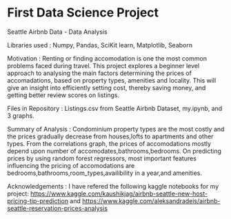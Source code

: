 # First Data Science Project
Seattle Airbnb Data - Data Analysis

Libraries used :
Numpy, Pandas, SciKit learn, Matplotlib, Seaborn

Motivation : 
Renting or finding accomodation is one the most common problems faced during travel. This project explores a beginner level approach to analysing the main factors determining the prices of accomadations, based on property types, amenities and locality. This will give an insight into efficiently setting cost, thereby saving money, and getting better review scores on listings.

Files in Repository : 
Listings.csv from Seattle Airbnb Dataset, my.ipynb, and 3 graphs.

Summary of Analysis : 
Condominium property types are the most costly and the prices gradually decrease from houses,lofts to apartments and other types. 
From the correlations graph, the prices of accomodations mostly depend upon number of accomodates,bathrooms,bedrooms.
On predicting prices by using random forest regressors, most important features influencing the pricing of accomodations are bedrooms,bathrooms,room_types,availibility in a year,and amenities.

Acknowledgements : 
I have refered the following kaggle notebooks for my project:
https://www.kaggle.com/kaushikjag/airbnb-seattle-new-host-pricing-tip-prediction and https://www.kaggle.com/aleksandradeis/airbnb-seattle-reservation-prices-analysis
                  
